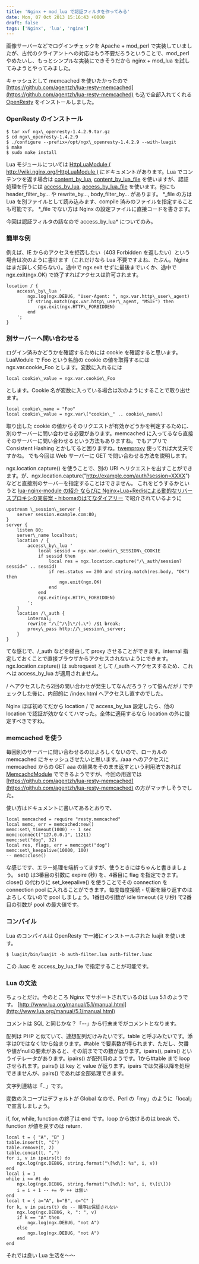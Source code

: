 ```yaml
---
title: 'Nginx + mod_lua で認証フィルタを作ってみる'
date: Mon, 07 Oct 2013 15:16:43 +0000
draft: false
tags: ['Nginx', 'lua', 'nginx']
---
```


画像サーバーなどでログインチェックを Apache + mod\_perl で実装していましたが、古代のクライアントへの対応はもう不要だろうということで、mod\_perl やめたいし、もっとシンプルな実装にできそうだから nginx + mod\_lua を試してみようとやってみました。

キャッシュとして memcached を使いたかったので [https://github.com/agentzh/lua-resty-memcached](https://github.com/agentzh/lua-resty-memcached) も込で全部入れてくれる [OpenResty](http://openresty.org/) をインストールしました。

### OpenResty のインストール

```
$ tar xvf ngx\_openresty-1.4.2.9.tar.gz
$ cd ngx\_openresty-1.4.2.9
$ ./configure --prefix=/opt/ngx\_openresty-1.4.2.9 --with-luagit
$ make
$ sudo make install

```

Lua モジュールについては [HttpLuaModule ( http://wiki.nginx.org/HttpLuaModule )](http://wiki.nginx.org/HttpLuaModule) にドキュメントがあります。Lua でコンテンツを返す場合は [content\_by\_lua](http://wiki.nginx.org/HttpLuaModule#content_by_lua), [content\_by\_lua\_file](http://wiki.nginx.org/HttpLuaModule#content_by_lua_file) を使いますが、認証処理を行うには [access\_by\_lua](http://wiki.nginx.org/HttpLuaModule#access_by_lua), [access\_by\_lua\_file](http://wiki.nginx.org/HttpLuaModule#access_by_lua_file) を使います。他にも header\_filter\_by... や rewrite\_by..., body\_filter\_by... があります。 \*\_file の方は Lua を別ファイルとして読み込みます、compile 済みのファイルを指定することも可能です。 \*\_file でない方は Nginx の設定ファイルに直接コードを書きます。

今回は認証フィルタの話なので access\_by\_lua\* についてのみ。

### 簡単な例

例えば、IE からのアクセスを拒否したい（403 Forbidden を返したい）という場合は次のように書けます（これだけなら Lua 不要ですよね、たぶん。Nginxはまだ詳しく知らない）。途中で ngx.exit せずに最後までいくか、途中で ngx.exit(ngx.OK) で終了すればアクセスは許可されます。

```
location / {
    access\_by\_lua '
        ngx.log(ngx.DEBUG, "User-Agent: ", ngx.var.http\_user\_agent)
        if string.match(ngx.var.http\_user\_agent, "MSIE") then
            ngx.exit(ngx.HTTP\_FORBIDDEN)
        end
    ';
}

```

### 別サーバーへ問い合わせる

ログイン済みかどうかを確認するためには cookie を確認すると思います。LuaModule で Foo という名前の cookie の値を取得するには ngx.var.cookie\_Foo とします。変数に入れるには

```
local cookie\_value = ngx.var.cookie\_Foo

```

とします。Cookie 名が変数に入っている場合は次のようにすることで取り出せます。

```
local cookie\_name = "Foo"
local cookie\_value = ngx.var\["cookie\_" .. cookie\_name\]

```

取り出した cookie の値からそのリクエストが有効かどうかを判定するために、別のサーバーに問い合わせる必要があります。memcached に入ってるなら直接そのサーバーに問い合わせるという方法もありますね。でもアプリで Consistent Hashing とかしてると困りますね。[twemproxy](https://github.com/twitter/twemproxy) 使ってれば大丈夫ですかね。 でも今回は Web サーバーに GET で問い合わせる方法を説明します。

ngx.location.capture() を使うことで、別の URI へリクエストを出すことができます。が、ngx.location.capture("http://example.com/auth?session=XXXX") などと直接別のサーバーを指定することはできません。 これをどうするかというと [lua-nginx-module の紹介 ならびに Nginx+Lua+Redisによる動的なリバースプロキシの実装案 - hibomaのはてなダイアリー](http://d.hatena.ne.jp/hiboma/20120205/1328448746) で紹介されているように

```
upstream \_session\_server {
    server session.example.com:80;
}
server {
    listen 80;
    server\_name localhost;
    location / {
        access\_by\_lua '
            local sessid = ngx.var.cookir\_SESSION\_COOKIE
            if sessid then
                local res = ngx.location.capture("/\_auth/session?sessid=" .. sessid)
                if res.status == 200 and string.match(res.body, "OK") then
                    ngx.exit(ngx.OK)
                end
            end
            ngx.exit(ngx.HTTP\_FORBIDDEN)            
        ';
    }
    location /\_auth {
        internal;
        rewrite ^/\[^/\]\*/(.\*) /$1 break;
        proxy\_pass http://\_session\_server;
    }
}

```

てな感じで、/\_auth などを経由して proxy させることができます。internal 指定しておくことで直接ブラウザからアクセスされないようにできます。ngx.location.capture() は subrequest として /\_auth へアクセスするため、これへは access\_by\_lua が適用されません。

/ へアクセスしたら2回の問い合わせが発生してなんだろう？って悩んだが / でチェックした後に、内部的に /index.html へアクセスし直すのでした。

Nginx ほぼ初めてだから location / で access\_by\_lua 設定したら、他の location で認証が効かなくてハマった。全体に適用するなら location の外に設定すべきですね。

### memcached を使う

毎回別のサーバーに問い合わせるのはよろしくないので、ローカルの memcached にキャッシュさせたいと思います。/aaa へのアクセスに memcached からの GET aaa の結果をそのまま返すという利用法であれば [MemcachdModule](http://wiki.nginx.org/HttpMemcachedModule) でできるようですが、今回の用途では [https://github.com/agentzh/lua-resty-memcached](https://github.com/agentzh/lua-resty-memcached) の方がマッチしそうでした。

使い方はドキュメントに書いてあるとおりで、

```
local memcached = require "resty.memcached"
local memc, err = memcached:new()
memc:set\_timeout(1000) -- 1 sec
memc:connect("127.0.0.1", 11211)
memc:set("dog", 32)
local res, flags, err = memc:get("dog")
memc:set\_keepalive(10000, 100)
-- memc:close()

```

な感じです、エラー処理を端折ってますが、使うときにはちゃんと書きましょう。 set() は3番目の引数に expire (秒) を、4番目に flag を指定できます。 close() の代わりに set\_keepalive() を使うことでその connection を connection pool に入れることができます。毎度毎度接続・切断を繰り返すのはよろしくないので pool しましょう。1番目の引数が idle timeout (ミリ秒) で2番目の引数が pool の最大値です。

### コンパイル

Lua のコンパイルは OpenResty で一緒にインストールされた luajit を使います。

```
$ luajit/bin/luajit -b auth-filter.lua auth-filter.luac

```

この .luac を access\_by\_lua\_file で指定することが可能です。

### Lua の文法

ちょっとだけ。今のところ Nginx でサポートされているのは Lua 5.1 のようです。 [http://www.lua.org/manual/5.1/manual.html](http://www.lua.org/manual/5.1/manual.html)

コメントは SQL と同じかな？「--」から行末までがコメントとなります。

配列は PHP と似ていて、連想配列だけみたいです。table と呼ぶみたいです。添字は0ではなく1から始まります。#table で要素数が得られます、ただし、欠番や値がnullの要素があると、その前まででの数が返ります。ipairs(), pairs() というイテレータがあります。ipairs() が配列用のようです。1から#table まで loop させられます。pairs() は key と value が返ります。ipairs では欠番以降を処理できませんが、pairs() であれば全部処理できます。

文字列連結は「..」です。

変数のスコープはデフォルトが Global なので、Perl の「my」のように「local」で宣言しましょう。

if, for, while, function の終了は end です。loop から抜けるのは break で、function が値を戻すのは return.

```
local t = { "A", "B" }
table.insert(t, "C")
table.remove(t, 2)
table.concat(t, ",")
for i, v in ipairs(t) do
    ngx.log(ngx.DEBUG, string.format("\[%d\]: %s", i, v))
end
local i = 1
while i <= #t do
    ngx.log(ngx.DEBUG, string.format("\[%d\]: %s", i, t\[i\]))
    i = i + 1 -- += や ++ は無い
end
local t = { a="A", b="B", c="C" }
for k, v in pairs(t) do -- 順序は保証されない
    ngx.log(ngx.DEBUG, k, ": ", v)
    if k == "A" then
        ngx.log(ngx.DEBUG, "not A")
    else
        ngx.log(ngx.DEBUG, "not A")
    end
end

```

それでは良い Lua 生活を〜〜
